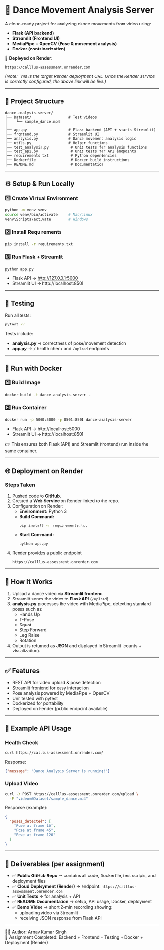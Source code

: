 # 🕺 Dance Movement Analysis Server  

A cloud-ready project for analyzing dance movements from video using:  
- **Flask (API backend)**  
- **Streamlit (Frontend UI)**  
- **MediaPipe + OpenCV (Pose & movement analysis)**  
- **Docker (containerization)**  

🚀 **Deployed on Render**:  
```
https://calllus-assessment.onrender.com
```
*(Note: This is the target Render deployment URL. Once the Render service is correctly configured, the above link will be live.)*  

---

## 📂 Project Structure  

```
dance-analysis-server/
│── Dataset/                 # Test videos
│    └── sample_dance.mp4
│
│── app.py                   # Flask backend (API + starts Streamlit)
│── frontend.py              # Streamlit UI
│── analysis.py              # Dance movement analysis logic
│── utils.py                 # Helper functions
│── test_analysis.py          # Unit tests for analysis functions
│── test_api.py               # Unit tests for API endpoints
│── requirements.txt          # Python dependencies
│── Dockerfile                # Docker build instructions
│── README.md                 # Documentation
```

---

## ⚙️ Setup & Run Locally  

### 1️⃣ Create Virtual Environment  
```bash
python -m venv venv
source venv/bin/activate     # Mac/Linux
venv\Scripts\activate        # Windows
```

### 2️⃣ Install Requirements  
```bash
pip install -r requirements.txt
```

### 3️⃣ Run Flask + Streamlit  
```bash
python app.py
```

- Flask API → http://127.0.0.1:5000  
- Streamlit UI → http://localhost:8501  

---

## 🧪 Testing  

Run all tests:  
```bash
pytest -v
```

Tests include:  
- **analysis.py** → correctness of pose/movement detection  
- **app.py** → `/` health check and `/upload` endpoints  

---

## 🐳 Run with Docker  

### 1️⃣ Build Image  
```bash
docker build -t dance-analysis-server .
```

### 2️⃣ Run Container  
```bash
docker run -p 5000:5000 -p 8501:8501 dance-analysis-server
```

- Flask API → http://localhost:5000  
- Streamlit UI → http://localhost:8501  

👉 This ensures both Flask (API) and Streamlit (frontend) run inside the same container.  

---

## 🌐 Deployment on Render  

### Steps Taken  
1. Pushed code to **GitHub**.  
2. Created a **Web Service** on Render linked to the repo.  
3. Configuration on Render:  
   - **Environment:** Python 3  
   - **Build Command:**  
     ```bash
     pip install -r requirements.txt
     ```  
   - **Start Command:**  
     ```bash
     python app.py
     ```  
4. Render provides a public endpoint:  
   ```
   https://calllus-assessment.onrender.com
   ```

---

## 🎥 How It Works  

1. Upload a dance video via **Streamlit frontend**.  
2. Streamlit sends the video to **Flask API** (`/upload`).  
3. **analysis.py** processes the video with MediaPipe, detecting standard poses such as:  
   - Hands Up  
   - T-Pose  
   - Squat  
   - Step Forward  
   - Leg Raise  
   - Rotation  
4. Output is returned as **JSON** and displayed in Streamlit (counts + visualization).  

---

## ✅ Features  

- REST API for video upload & pose detection  
- Streamlit frontend for easy interaction  
- Pose analysis powered by MediaPipe + OpenCV  
- Unit tested with pytest  
- Dockerized for portability  
- Deployed on Render (public endpoint available)  

---

## 📸 Example API Usage  

### Health Check  
```bash
curl https://calllus-assessment.onrender.com/
```
Response:  
```json
{"message": "Dance Analysis Server is running!"}
```

### Upload Video  
```bash
curl -X POST https://calllus-assessment.onrender.com/upload \
  -F "video=@Dataset/sample_dance.mp4"
```

Response (example):  
```json
{
  "poses_detected": [
    "Pose at frame 10",
    "Pose at frame 45",
    "Pose at frame 120"
  ]
}
```

---

## 📌 Deliverables (per assignment)  

- ✅ **Public GitHub Repo** → contains all code, Dockerfile, test scripts, and deployment files  
- ✅ **Cloud Deployment (Render)** → endpoint: `https://calllus-assessment.onrender.com`  
- ✅ **Unit Tests** → for analysis + API  
- ✅ **README Documentation** → setup, API usage, Docker, deployment  
- ✅ **Demo Video** → short 2-min recording showing:  
  - uploading video via Streamlit  
  - receiving JSON response from Flask API  

---

👨‍💻 Author: Arnav Kumar Singh   
🎯 Assignment Completed: Backend + Frontend + Testing + Docker + Deployment (Render)  

